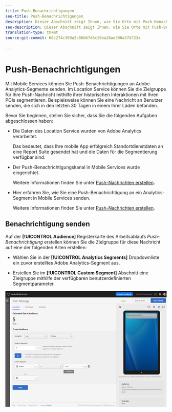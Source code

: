 ```yaml
---
title: Push-Benachrichtigungen
seo-title: Push-Benachrichtigungen
description: Dieser Abschnitt zeigt Ihnen, wie Sie Orte mit Push-Benachrichtigungen verwenden.
seo-description: Dieser Abschnitt zeigt Ihnen, wie Sie Orte mit Push-Benachrichtigungen verwenden.
translation-type: tm+mt
source-git-commit: 60c274c309a2c86b67d6c19ea28ae300a37d723a

---
```



# Push-Benachrichtigungen

Mit Mobile Services können Sie Push-Benachrichtigungen an Adobe Analytics-Segmente senden. Im Location Service können Sie die Zielgruppe für Ihre Push-Nachricht mithilfe ihrer historischen Interaktionen mit Ihren POIs segmentieren. Beispielsweise können Sie eine Nachricht an Benutzer senden, die sich in den letzten 30 Tagen in einem Ihrer Läden befanden.

Bevor Sie beginnen, stellen Sie sicher, dass Sie die folgenden Aufgaben abgeschlossen haben:

* Die Daten des Location Service wurden von Adobe Analytics verarbeitet.

   Das bedeutet, dass Ihre mobile App erfolgreich Standortdienstdaten an eine Report Suite gesendet hat und die Daten für die Segmentierung verfügbar sind.

* Der Push-Benachrichtigungskanal in Mobile Services wurde eingerichtet.

   Weitere Informationen finden Sie unter [Push-Nachrichten erstellen](https://docs.adobe.com/content/help/en/mobile-services/using/manage-app-settings-ug/configuring-app/prerequisites-push-messaging.html).

* Hier erfahren Sie, wie Sie eine Push-Benachrichtigung an ein Analytics-Segment in Mobile Services senden.

   Weitere Informationen finden Sie unter [Push-Nachrichten erstellen](https://docs.adobe.com/content/help/en/mobile-services/using/messaging-ug/push-messages/t-create-push-message.html).

## Benachrichtigung senden

Auf der **[!UICONTROL Audience]** Registerkarte des Arbeitsablaufs *Push-Benachrichtigung* erstellen können Sie die Zielgruppe für diese Nachricht auf eine der folgenden Arten erstellen:

* Wählen Sie in der **[!UICONTROL Analytics Segments]** Dropdownliste ein zuvor erstelltes Adobe Analytics-Segment aus.

* Erstellen Sie im **[!UICONTROL Custom Segment]** Abschnitt eine Zielgruppe mithilfe der verfügbaren benutzerdefinierten Segmentparameter.

![Einrichten einer Push-Nachricht](/help/assets/push-set-up.png)
